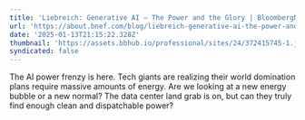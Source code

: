 ```yaml
---
title: 'Liebreich: Generative AI – The Power and the Glory | BloombergNEF'
url: 'https://about.bnef.com/blog/liebreich-generative-ai-the-power-and-the-glory/'
date: '2025-01-13T21:15:22.328Z'
thumbnail: 'https://assets.bbhub.io/professional/sites/24/372415745-1.jpeg'
syndicated: false
---
```

The AI power frenzy is here. Tech giants are realizing their world domination plans require massive amounts of energy. Are we looking at a new energy bubble or a new normal? The data center land grab is on, but can they truly find enough clean and dispatchable power?
